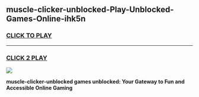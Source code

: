 
## muscle-clicker-unblocked-Play-Unblocked-Games-Online-ihk5n
<h3>
<a href="https://premium76.site?title=muscle-clicker-unblocked&ref=25A">CLICK TO PLAY</a></h3>
<hr>

<h3>
<a href="https://premium76.site?title=muscle-clicker-unblocked&ref=25A">CLICK 2 PLAY</a>
  
</h3>

<a href="https://premium76.site?title=muscle-clicker-unblocked&ref=25A"><img src="https://clearcache.store/games.png"></a>


**muscle-clicker-unblocked games unblocked: Your Gateway to Fun and Accessible Online Gaming**
